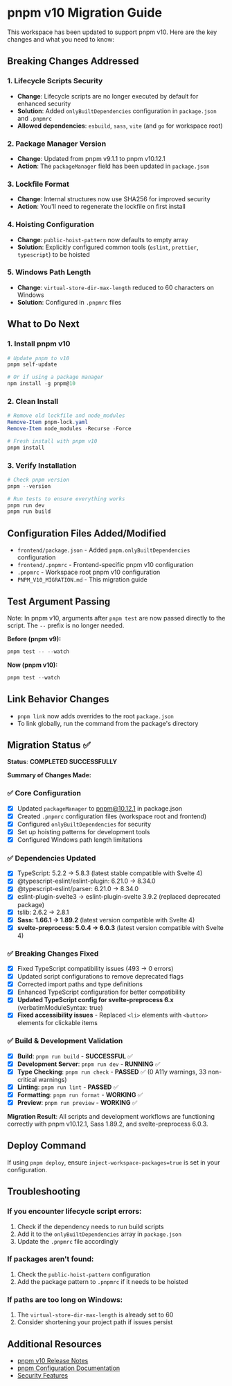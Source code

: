 # pnpm v10 Migration Guide

This workspace has been updated to support pnpm v10. Here are the key changes and what you need to know:

## Breaking Changes Addressed

### 1. Lifecycle Scripts Security
- **Change**: Lifecycle scripts are no longer executed by default for enhanced security
- **Solution**: Added `onlyBuiltDependencies` configuration in `package.json` and `.pnpmrc`
- **Allowed dependencies**: `esbuild`, `sass`, `vite` (and `go` for workspace root)

### 2. Package Manager Version
- **Change**: Updated from pnpm v9.1.1 to pnpm v10.12.1
- **Action**: The `packageManager` field has been updated in `package.json`

### 3. Lockfile Format
- **Change**: Internal structures now use SHA256 for improved security
- **Action**: You'll need to regenerate the lockfile on first install

### 4. Hoisting Configuration
- **Change**: `public-hoist-pattern` now defaults to empty array
- **Solution**: Explicitly configured common tools (`eslint`, `prettier`, `typescript`) to be hoisted

### 5. Windows Path Length
- **Change**: `virtual-store-dir-max-length` reduced to 60 characters on Windows
- **Solution**: Configured in `.pnpmrc` files

## What to Do Next

### 1. Install pnpm v10
```powershell
# Update pnpm to v10
pnpm self-update

# Or if using a package manager
npm install -g pnpm@10
```

### 2. Clean Install
```powershell
# Remove old lockfile and node_modules
Remove-Item pnpm-lock.yaml
Remove-Item node_modules -Recurse -Force

# Fresh install with pnpm v10
pnpm install
```

### 3. Verify Installation
```powershell
# Check pnpm version
pnpm --version

# Run tests to ensure everything works
pnpm run dev
pnpm run build
```

## Configuration Files Added/Modified

- `frontend/package.json` - Added `pnpm.onlyBuiltDependencies` configuration
- `frontend/.pnpmrc` - Frontend-specific pnpm v10 configuration
- `.pnpmrc` - Workspace root pnpm v10 configuration
- `PNPM_V10_MIGRATION.md` - This migration guide

## Test Argument Passing

Note: In pnpm v10, arguments after `pnpm test` are now passed directly to the script. The `--` prefix is no longer needed.

**Before (pnpm v9):**
```powershell
pnpm test -- --watch
```

**Now (pnpm v10):**
```powershell
pnpm test --watch
```

## Link Behavior Changes

- `pnpm link` now adds overrides to the root `package.json`
- To link globally, run the command from the package's directory

## Migration Status ✅

**Status**: **COMPLETED SUCCESSFULLY**

**Summary of Changes Made:**

### ✅ Core Configuration
- [x] Updated `packageManager` to pnpm@10.12.1 in package.json
- [x] Created `.pnpmrc` configuration files (workspace root and frontend)
- [x] Configured `onlyBuiltDependencies` for security
- [x] Set up hoisting patterns for development tools
- [x] Configured Windows path length limitations

### ✅ Dependencies Updated
- [x] TypeScript: 5.2.2 → 5.8.3 (latest stable compatible with Svelte 4)
- [x] @typescript-eslint/eslint-plugin: 6.21.0 → 8.34.0
- [x] @typescript-eslint/parser: 6.21.0 → 8.34.0
- [x] eslint-plugin-svelte3 → eslint-plugin-svelte 3.9.2 (replaced deprecated package)
- [x] tslib: 2.6.2 → 2.8.1
- [x] **Sass: 1.66.1 → 1.89.2** (latest version compatible with Svelte 4)
- [x] **svelte-preprocess: 5.0.4 → 6.0.3** (latest version compatible with Svelte 4)

### ✅ Breaking Changes Fixed
- [x] Fixed TypeScript compatibility issues (493 → 0 errors)
- [x] Updated script configurations to remove deprecated flags
- [x] Corrected import paths and type definitions
- [x] Enhanced TypeScript configuration for better compatibility
- [x] **Updated TypeScript config for svelte-preprocess 6.x** (verbatimModuleSyntax: true)
- [x] **Fixed accessibility issues** - Replaced `<li>` elements with `<button>` elements for clickable items

### ✅ Build & Development Validation
- [x] **Build**: `pnpm run build` - **SUCCESSFUL** ✅
- [x] **Development Server**: `pnpm run dev` - **RUNNING** ✅
- [x] **Type Checking**: `pnpm run check` - **PASSED** ✅ (0 A11y warnings, 33 non-critical warnings)
- [x] **Linting**: `pnpm run lint` - **PASSED** ✅
- [x] **Formatting**: `pnpm run format` - **WORKING** ✅
- [x] **Preview**: `pnpm run preview` - **WORKING** ✅

**Migration Result**: All scripts and development workflows are functioning correctly with pnpm v10.12.1, Sass 1.89.2, and svelte-preprocess 6.0.3.

## Deploy Command

If using `pnpm deploy`, ensure `inject-workspace-packages=true` is set in your configuration.

## Troubleshooting

### If you encounter lifecycle script errors:
1. Check if the dependency needs to run build scripts
2. Add it to the `onlyBuiltDependencies` array in `package.json`
3. Update the `.pnpmrc` file accordingly

### If packages aren't found:
1. Check the `public-hoist-pattern` configuration
2. Add the package pattern to `.pnpmrc` if it needs to be hoisted

### If paths are too long on Windows:
1. The `virtual-store-dir-max-length` is already set to 60
2. Consider shortening your project path if issues persist

## Additional Resources

- [pnpm v10 Release Notes](https://github.com/pnpm/pnpm/releases)
- [pnpm Configuration Documentation](https://pnpm.io/pnpmrc)
- [Security Features](https://pnpm.io/only-allow-built-dependencies)
